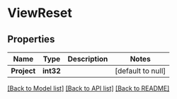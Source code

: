 # ViewReset

## Properties
Name | Type | Description | Notes
------------ | ------------- | ------------- | -------------
**Project** | **int32** |  | [default to null]

[[Back to Model list]](../README.md#documentation-for-models) [[Back to API list]](../README.md#documentation-for-api-endpoints) [[Back to README]](../README.md)


